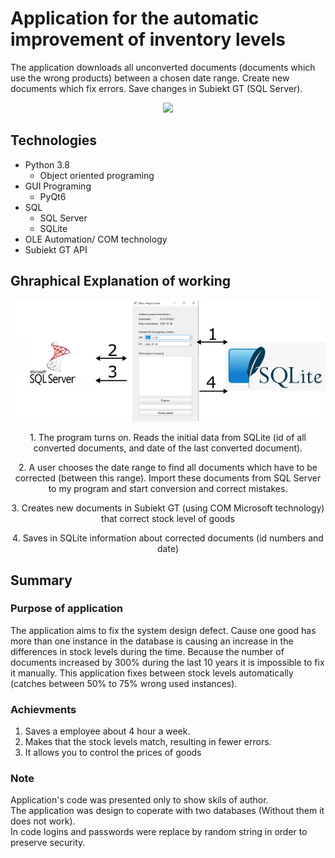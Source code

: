 # Application for the automatic improvement of inventory levels

The application downloads all unconverted documents (documents which use the wrong products) between a chosen date range. Create new documents which fix errors. Save changes in Subiekt GT (SQL Server).

<p align="center">
<img src="README_gif.gif">
</p>  

## Technologies
* Python 3.8
  * Object oriented programing
* GUI Programing
  * PyQt6
* SQL
  * SQL Server
  * SQLite
* OLE Automation/ COM technology
* Subiekt GT API


## Ghraphical Explanation of working
<p align="center">
<img src="README_grafic_explain.png">
</p>

<p align="center">
1. The program turns on. Reads the initial data from SQLite (id of all converted documents, and date of the last converted document).
</p>
<p align="center">
2. A user chooses the date range to find all documents which have to be corrected (between this range). Import these documents from SQL Server to my program and start conversion and correct mistakes.
</p>
<p align="center">
3. Creates new documents in Subiekt GT (using COM Microsoft technology) that correct stock level of goods
</p>
<p align="center">
4. Saves in SQLite information about corrected documents (id numbers and date)
</p>

## Summary
### Purpose of application
The application aims to fix the system design defect. Cause one good has more than one instance in the database is causing an increase in the differences in stock levels during the time. Because the number of documents increased by 300% during the last 10 years it is impossible to fix it manually. This application fixes between stock levels automatically (catches between 50% to 75% wrong used instances).
   
### Achievments
1. Saves a employee about 4 hour a week.
2. Makes that the stock levels match, resulting in fewer errors.
3. It allows you to control the prices of goods
### Note
Application's code was presented only to show skils of author.  
The application was design to coperate with two databases (Without them it does not work).   
In code logins and passwords were replace by random string in order to preserve security.
